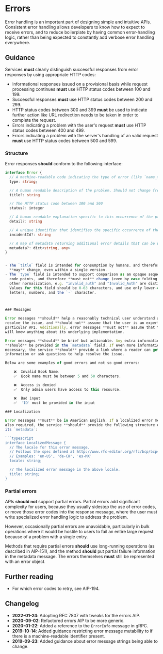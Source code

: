 # Errors

Error handling is an important part of designing simple and intuitive APIs.
Consistent error handling allows developers to know how to expect to receive
errors, and to reduce boilerplate by having common error-handling logic, rather
than being expected to constantly add verbose error handling everywhere.

## Guidance

Services **must** clearly distinguish successful responses from error responses
by using appropriate HTTP codes:
- Informational responses issued on a provisional basis while request processing continues **must** use HTTP status codes between 100 and 199.
- Successful responses **must** use HTTP status codes between 200 and 299.
- HTTP status codes between 300 and 399 **must** be used to indicate further action like URL redirection needs to be taken in order to complete the request.
- Errors indicating a problem with the user's request **must** use HTTP status
  codes between 400 and 499.
- Errors indicating a problem with the server's handling of an valid request
  **must** use HTTP status codes between 500 and 599.

### Structure

Error responses **should** conform to the following interface:

```typescript
interface Error {
  // A machine-readable code indicating the type of error (like `name_too_long`). This value is parseable for programmatic error handling.
  type: string;

  // A human readable description of the problem. Should not change from occurrence to occurrence (except for localization).
  title?: string

  // The HTTP status code between 100 and 500
  status?: integer

  // A human-readable explanation specific to this occurrence of the problem
  detail?: string

  // A unique identifier that identifies the specific occurrence of the problem. Can be provided to the API owner for debugging purposes.
  incidentId?: string

  // A map of metadata returning additional error details that can be used programmatically. The schema of metadata should be documented and a change in this schema could mean a breaking change. 
  metadata?: dict<string, any>
}


- The `title` field is intended for consumption by humans, and therefore 
  **may** change, even within a single version.
- The `type` field is intended to support comparison as an opaque sequence of
  code points, and therefore **must not** change (even by case folding or
  other normalization, e.g. "invalid_auth" and "Invalid_Auth" are distinct).
  Values for this field should be 0-63 characters, and use only lower-case
  letters, numbers, and the `-` character.



### Messages

Error messages **should** help a reasonably technical user understand and
resolve the issue, and **should not** assume that the user is an expert in the
particular API. Additionally, error messages **must not** assume that the user
will know anything about its underlying implementation.

Error messages **should** be brief but actionable. Any extra information
**should** be provided in the `metadata` field. If even more information is
necessary, the service **should** provide a link where a reader can get more
information or ask questions to help resolve the issue.

Below are some examples of good errors and not so good errors:

    ❌  Invalid Book Name.
    ✅  Book name must be between 5 and 50 characters.

    ❌  Access is denied
    ✅  Only admin users have access to this resource.

    ❌  Bad input
    ✅  'ID' must be provided in the input
    
### Localization

Error messages **must** be in American English. If a localized error message is
also required, the service **should** provide the following structure within
its `metadata`:

```typescript
interface LocalizedMessage {
  // The locale for this error message.
  // Follows the spec defined at http://www.rfc-editor.org/rfc/bcp/bcp47.txt.
  // Examples: 'en-US', 'de-CH', 'es-MX'
  locale: string;

  // The localized error message in the above locale.
  title: string;
}
```

### Partial errors

APIs **should not** support partial errors. Partial errors add significant
complexity for users, because they usually sidestep the use of error codes, or
move those error codes into the response message, where the user must write
specialized error handling logic to address the problem.

However, occasionally partial errors are unavoidable, particularly in bulk
operations where it would be hostile to users to fail an entire large request
because of a problem with a single entry.

Methods that require partial errors **should** use long-running operations (as
described in AIP-151), and the method **should** put partial failure
information in the metadata message. The errors themselves **must** still be
represented with an error object.

## Further reading

- For which error codes to retry, see AIP-194.

## Changelog
- **2022-01-24**: Adopting RFC 7807 with tweaks for the errors AIP.
- **2020-09-02**: Refactored errors AIP to be more generic.
- **2020-01-22**: Added a reference to the `ErrorInfo` message in gRPC.
- **2019-10-14**: Added guidance restricting error message mutability to if
  there is a machine-readable identifier present.
- **2019-09-23**: Added guidance about error message strings being able to
  change.
